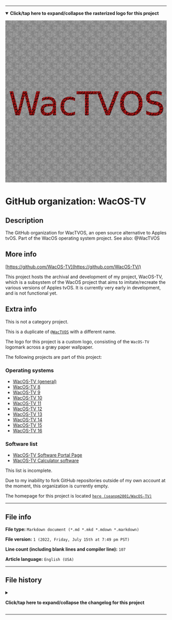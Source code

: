 
***

<!--
<details><summary><b lang="en">Click/tap here to expand/collapse the vectorized logo for this project</b></summary>

![WichCraft_Icon_1024px.svg failed to load. The file may be missing or corrupt. Check the file path for errors first.](/AdditionalInfo/2/WacOS-TV/WichCraft_Icon_1024px.svg)

</details>
!-->

<details open><summary><b lang="en">Click/tap here to expand/collapse the rasterized logo for this project</b></summary>

![WacTVOS_Logo_V1_1280px_HighCompression.png failed to load. The file may be missing or corrupt. Check the file path for errors first.](/AdditionalInfo/2/WacOS-TV/WacTVOS_Logo_V1_1280px_HighCompression.png)

</details>

# GitHub organization: WacOS-TV

## Description

The GitHub organization for WacTVOS, an open source alternative to Apples tvOS. Part of the WacOS operating system project. See also: @WacTVOS

## More info

[https://github.com/WacOS-TV](https://github.com/WacOS-TV/)

This project hosts the archival and development of my project, WacOS-TV, which is a subsystem of the WacOS project that aims to imitate/recreate the various versions of Apples tvOS. It is currently very early in development, and is not functional yet.

## Extra info

This is not a category project.

This is a duplicate of [`@WacTVOS`](/AdditionalInfo/2/WacTVOS/) with a different name.

The logo for this project is a custom logo, consisting of the `WacOS-TV` logomark across a græy paper wallpaper.

The following projects are part of this project:

### Operating systems

- [WacOS-TV (general)](https://github.com/seanpm2001/WacOS-TV/)
- [WacOS-TV 8](https://github.com/seanpm2001/WacOS-TV_8/)
- [WacOS-TV 9](https://github.com/seanpm2001/WacOS-TV_9/)
- [WacOS-TV 10](https://github.com/seanpm2001/WacOS-TV_10/)
- [WacOS-TV 11](https://github.com/seanpm2001/WacOS-TV_11/)
- [WacOS-TV 12](https://github.com/seanpm2001/WacOS-TV_12/)
- [WacOS-TV 13](https://github.com/seanpm2001/WacOS-TV_13/)
- [WacOS-TV 14](https://github.com/seanpm2001/WacOS-TV_14/)
- [WacOS-TV 15](https://github.com/seanpm2001/WacOS-TV_15/)
- [WacOS-TV 16](https://github.com/seanpm2001/WacOS-TV_16/)

### Software list

- [WacOS-TV Software Portal Page](https://github.com/seanpm2001/WacOS_WacOS-TV_Software/)
- [WacOS-TV Calculator software](https://github.com/seanpm2001/WacOS_WacOS-TV_Software_Calculator/)

This list is incomplete.

Due to my inability to fork GitHub repositories outside of my own account at the moment, this organization is currently empty.

The homepage for this project is located [`here (seanpm2001/WacOS-TV)`](https://github.com/seanpm2001/WacOS-TV/)

<!--
There is no current home repository for this project.
!-->

***

## File info

**File type:** `Markdown document (*.md *.mkd *.mdown *.markdown)`

**File version:** `1 (2022, Friday, July 15th at 7:49 pm PST)`

**Line count (including blank lines and compiler line):** `107`

**Article language:** `English (USA)`

***

## File history

<details><summary><p lang="en"><b>Click/tap here to expand/collapse the changelog for this project</b></p></summary>

<details><summary><p lang="en"><b>Version 1 (2022, Friday, July 15th at 7:49 pm PST)</b></p></summary>

**This version was made by:** [`@seanpm2001`](https://github.com/seanpm2001/)

> Changes:

- [x] Started the file
- [x] Referenced the organization icon (raster)
<!--  - [x] Referenced the organization icon (vector) !-->
- [x] Added the organization description
- [x] Added the `more info` section
- [x] Added the `extra info` section
- [x] Added the `file info` section
- [x] Added the `file history` section
- [ ] No other changes in version 1

</details>

</details>

***

